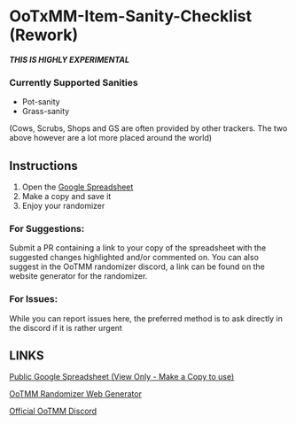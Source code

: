 # OoTxMM-Item-Sanity-Checklist (Rework)
***THIS IS HIGHLY EXPERIMENTAL***

### Currently Supported Sanities
- Pot-sanity
- Grass-sanity

(Cows, Scrubs, Shops and GS are often provided by other trackers. The two above however are a lot more placed around the world)


## Instructions
1. Open the [Google Spreadsheet](https://docs.google.com/spreadsheets/d/1hYNdVLx3_e04TXS3mhLATXmRIRqXx3XnPLwl4uQFvAE/edit?usp=sharing)
2. Make a copy and save it
3. Enjoy your randomizer



### For Suggestions:

Submit a PR containing a link to your copy of the spreadsheet with the suggested changes highlighted and/or commented on. You can also suggest in the OoTMM randomizer discord, a link can be found on the website generator for the randomizer.

### For Issues:

While you can report issues here, the preferred method is to ask directly in the discord if it is rather urgent

## LINKS

[Public Google Spreadsheet (View Only - Make a Copy to use)](https://docs.google.com/spreadsheets/d/1hYNdVLx3_e04TXS3mhLATXmRIRqXx3XnPLwl4uQFvAE/edit?usp=sharing)

[OoTMM Randomizer Web Generator](https://ootmm.com)

[Official OoTMM Discord](https://discord.com/invite/4QdtPBP6wf)
